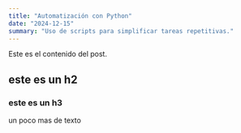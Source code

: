 ```yaml
---
title: "Automatización con Python"
date: "2024-12-15"
summary: "Uso de scripts para simplificar tareas repetitivas."
---
```


Este es el contenido del post.

## este es un h2

### este es un h3

un poco mas de texto